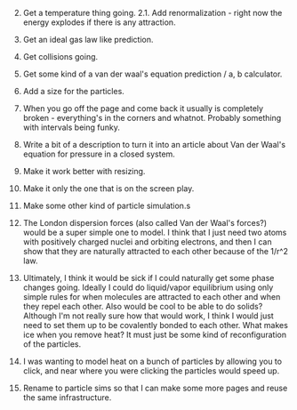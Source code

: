 2. Get a temperature thing going.
2.1. Add renormalization - right now the energy explodes if there is any attraction.
3. Get an ideal gas law like prediction.
4. Get collisions going.
5. Get some kind of a van der waal's equation prediction / a, b calculator.
6. Add a size for the particles.
7. When you go off the page and come back it usually is completely broken - everything's in the corners and whatnot. Probably something with intervals being funky.

1. Write a bit of a description to turn it into an article about Van der Waal's equation for pressure in a closed system.

1. Make it work better with resizing.
1. Make it only the one that is on the screen play.



1. Make some other kind of particle simulation.s
1. The London dispersion forces (also called Van der Waal's forces?) would be a super simple one to model. I think that I just need two atoms with positively charged nuclei and orbiting electrons, and then I can show that they are naturally attracted to each other because of the 1/r^2 law.
1. Ultimately, I think it would be sick if I could naturally get some phase changes going. Ideally I could do liquid/vapor equilibrium using only simple rules for when molecules are attracted to each other and when they repel each other. Also would be cool to be able to do solids? Although I'm not really sure how that would work, I think I would just need to set them up to be covalently bonded to each other. What makes ice when you remove heat? It must just be some kind of reconfiguration of the particles.
1. I was wanting to model heat on a bunch of particles by allowing you to click, and near where you were clicking the particles would speed up.


1. Rename to particle sims so that I can make some more pages and reuse the same infrastructure.